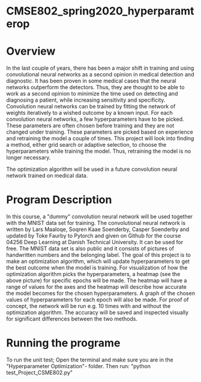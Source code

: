 # CMSE802_spring2020_hyperparamterop

# Overview #

In the last couple of years, there has been a major shift in training and using
convolutional neural networks as a second opinion in medical detection and
diagnostic. It has been proven in some medical cases that the neural networks 
outperform the detectors. Thus, they are thought to be able to work as a second 
opinion to minimize the time used on detecting and diagnosing a patient, while
increasing sensitivity and specificity. Convolution neural networks can be
trained by fitting the network of weights iteratively to a wished outcome by a 
known input. For each convolution neural networks, a few hyperparameters have 
to be picked. These parameters are often chosen before training and they are 
not changed under training. These parameters are picked based on experience and
retraining the model a couple of times. This project will look into finding a 
method, either grid search or adaptive selection, to choose the hyperparameters 
while training the model. Thus, retraining the model is no longer necessary. 

The optimization algorithm will be used in a future convolution neural network 
trained on medical data.  

# Program Description #

In this course, a "dummy" convolution neural network will be used together with 
the MNIST data set for training. The convolutional neural network is written by 
Lars Maaloqe, Soqren Kaae Soenderby, Casper Soenderby and updated by Toke Faurby 
to Pytorch and given on Github for the course 04256 Deep Learning at Danish 
Technical University. It can be used for free. The MNIST data set is also 
public and it consists of pictures of handwritten numbers and the belonging 
label. The goal of this project is to make an optimization algorithm, which will 
update hyperparameters to get the best outcome when the model is training. For 
visualization of how the optimization algorithm picks the hyperparameters, a 
heatmap (see the above picture) for specific epochs will be made. The heatmap 
will have a range of values for the axes and the heatmap will describe how 
accurate the model becomes for the chosen hyperparameters. A graph of the 
chosen values of hyperparameters for each epoch will also be made. For proof 
of concept, the network will be run e.g. 10 times with and without the 
optimization algorithm. The accuracy will be saved and inspected visually for 
significant differences between the two methods.


# Running the programe #

To run the unit test; Open the terminal and make sure you are in the "Hyperparameter Optimization"- folder. Then run: "python test_Project_CSME802.py"



